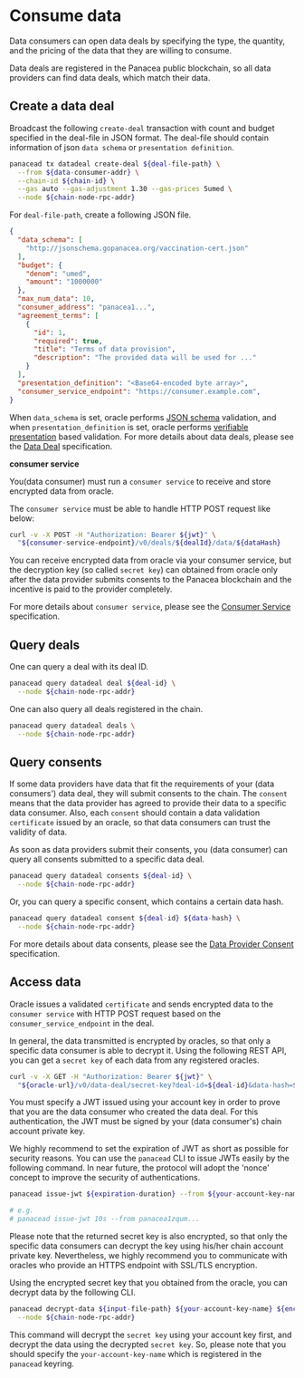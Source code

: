 # Consume data

Data consumers can open data deals by specifying the type, the quantity, and the pricing of the data that they are willing to consume. 

Data deals are registered in the Panacea public blockchain, so all data providers can find data deals, which match their data.


## Create a data deal

Broadcast the following `create-deal` transaction with count and budget specified in the deal-file in JSON format.
The deal-file should contain information of json `data schema` or `presentation definition`.

```bash
panacead tx datadeal create-deal ${deal-file-path} \
  --from ${data-consumer-addr} \
  --chain-id ${chain-id} \
  --gas auto --gas-adjustment 1.30 --gas-prices 5umed \
  --node ${chain-node-rpc-addr}
```

For `deal-file-path`, create a following JSON file.
```json
{
  "data_schema": [
    "http://jsonschema.gopanacea.org/vaccination-cert.json"
  ],
  "budget": {
    "denom": "umed",
    "amount": "1000000"
  },
  "max_num_data": 10,
  "consumer_address": "panacea1...",
  "agreement_terms": [
    {
      "id": 1,
      "required": true,
      "title": "Terms of data provision",
      "description": "The provided data will be used for ..."
    }
  ],
  "presentation_definition": "<Base64-encoded byte array>",
  "consumer_service_endpoint": "https://consumer.example.com",
}
```
When `data_schema` is set, oracle performs [JSON schema](https://json-schema.org/) validation, and when `presentation_definition` is set, oracle performs [verifiable presentation](https://www.w3.org/TR/vc-data-model/#presentations-0) based validation.
For more details about data deals, please see the [Data Deal](../../3-protocol-devs/1-dep-specs/2-data-deal.md) specification.

**consumer service**

You(data consumer) must run a `consumer service` to receive and store encrypted data from oracle.

The `consumer service` must be able to handle HTTP POST request like below:
```bash
curl -v -X POST -H "Authorization: Bearer ${jwt}" \
  "${consumer-service-endpoint}/v0/deals/${dealId}/data/${dataHash}
```
You can receive encrypted data from oracle via your consumer service, but the decryption key (so called `secret key`) can obtained from oracle only after the data provider submits consents to the Panacea blockchain and the incentive is paid to the provider completely.

For more details about `consumer service`, please see the [Consumer Service](../../3-protocol-devs/1-dep-specs/5-consumer-service.md) specification.

## Query deals

One can query a deal with its deal ID.
```bash
panacead query datadeal deal ${deal-id} \
  --node ${chain-node-rpc-addr}
```
One can also query all deals registered in the chain.
```bash
panacead query datadeal deals \
  --node ${chain-node-rpc-addr}
```


## Query consents

If some data providers have data that fit the requirements of your (data consumers') data deal, they will submit consents to the chain.
The `consent` means that the data provider has agreed to provide their data to a specific data consumer.
Also, each `consent` should contain a data validation `certificate` issued by an oracle, so that data consumers can trust the validity of data.

As soon as data providers submit their consents, you (data consumer) can query all consents submitted to a specific data deal.
```bash
panacead query datadeal consents ${deal-id} \
  --node ${chain-node-rpc-addr}
```
Or, you can query a specific consent, which contains a certain data hash.
```bash
panacead query datadeal consent ${deal-id} ${data-hash} \
  --node ${chain-node-rpc-addr}
```

For more details about data consents, please see the [Data Provider Consent](../../3-protocol-devs/1-dep-specs/3-data-provider-consent.md) specification.


## Access data

Oracle issues a validated `certificate` and sends encrypted data to the `consumer service` with HTTP POST request based on the `consumer_service_endpoint` in the deal.

In general, the data transmitted is encrypted by oracles, so that only a specific data consumer is able to decrypt it.
Using the following REST API, you can get a `secret key` of each data from any registered oracles.
```bash
curl -v -X GET -H "Authorization: Bearer ${jwt}" \
  "${oracle-url}/v0/data-deal/secret-key?deal-id=${deal-id}&data-hash=${data-hash}"
```
You must specify a JWT issued using your account key in order to prove that you are the data consumer who created the data deal.
For this authentication, the JWT must be signed by your (data consumer's) chain account private key.

We highly recommend to set the expiration of JWT as short as possible for security reasons.
You can use the `panacead` CLI to issue JWTs easily by the following command.
In near future, the protocol will adopt the 'nonce' concept to improve the security of authentications.
```bash
panacead issue-jwt ${expiration-duration} --from ${your-account-key-name}

# e.g.
# panacead issue-jwt 10s --from panacea1zqum...
```

Please note that the returned secret key is also encrypted, so that only the specific data consumers can decrypt the key using his/her chain account private key.
Nevertheless, we highly recommend you to communicate with oracles who provide an HTTPS endpoint with SSL/TLS encryption.

Using the encrypted secret key that you obtained from the oracle, you can decrypt data by the following CLI.
```bash
panacead decrypt-data ${input-file-path} ${your-account-key-name} ${encrypted-secret-key} \
  --node ${chain-node-rpc-addr}
```
This command will decrypt the `secret key` using your account key first, and decrypt the data using the decrypted `secret key`.
So, please note that you should specify the `your-account-key-name` which is registered in the `panacead` keyring.

